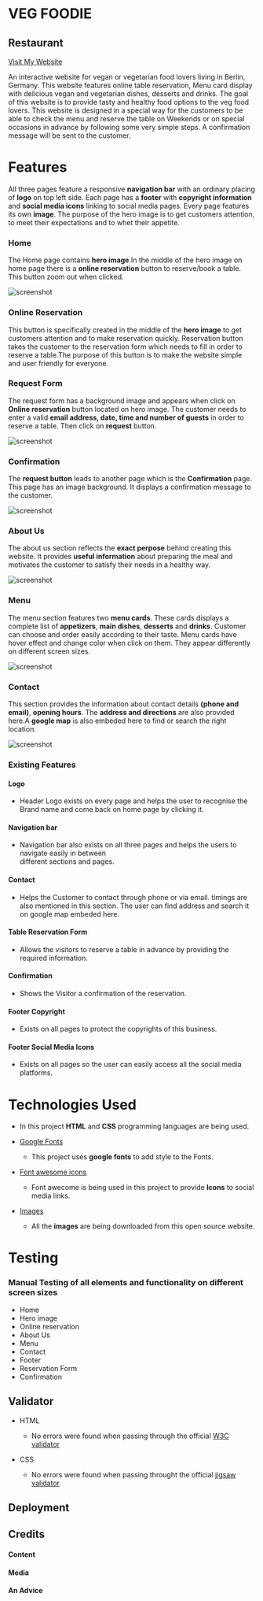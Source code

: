 # VEG FOODIE

## Restaurant

[Visit My Website](https://ru22-14.github.io/veg-foodie/)

An interactive website for vegan or vegetarian food lovers living in Berlin, Germany. This website features online table reservation, Menu card display with delicious vegan and vegetarian dishes, desserts and drinks. The goal of this website is to provide tasty and healthy food options to the veg food lovers. This website is designed in a special way for the customers to be able to check the menu and reserve the table on Weekends or on special occasions in advance by following some very simple steps. A confirmation message will be sent to the customer.


# Features

All three pages feature a responsive **navigation bar** with an ordinary placing of **logo** on top left side.
Each page has a **footer** with **copyright information** and **social media icons** linking to social media pages. 
Every page features its own **image**.
The purpose of the hero image is to get customers attention, to meet their expectations and to whet their appetite. 

### Home 

The Home page contains  **hero image**.In the middle of the hero image on home page there is a **online reservation** button to reserve/book a table. This button zoom out when clicked. 

![screenshot](/assets/screenshots/veg-foodie.png)

### Online Reservation

This button is specifically created in the middle of the **hero image** to get customers attention and to make reservation quickly. Reservation button takes the customer to the reservation form which needs to fill in order to reserve a table.The purpose of this button is to make the website simple and user friendly for everyone.

### Request Form

The request form has a background image and appears when click on **Online reservation** button located on hero image.
The customer needs to enter a valid **email address, date, time and number of guests** in order to reserve a table. Then click on **request** button. 

![screenshot](/assets/screenshots/request.png)

### Confirmation

The **request button** leads to another page which is the **Confirmation** page. This page has an image background. It displays a confirmation message to the customer. 

![screenshot](/assets/screenshots/confirmation.png)


### About Us

The about us section reflects the **exact perpose** behind creating this website. It provides 
**useful information** about preparing the meal and motivates the customer to satisfy their needs in a healthy way.

![screenshot](/assets/screenshots/about.png)

### Menu

The menu section features two **menu cards**. These cards displays a complete list of   **appetizers**, **main dishes**, **desserts** and **drinks**. Customer can choose and order easily according to their taste. Menu cards have hover effect and change color when click on them. They appear differently on different screen sizes.  

![screenshot](/assets/screenshots/menu-cards.png)

### Contact

This section provides the information about contact details **(phone and email)**, **opening hours**. The **address and directions** are also provided here.A **google map** is also embeded here to find or search the right location.  

![screenshot](/assets/screenshots/contact.png)


### Existing Features

#### Logo

- Header Logo exists on every page and helps the user to recognise the Brand name and come back on home page by clicking it.

#### Navigation bar

- Navigation bar also exists on all three pages and helps the users to navigate easily in between  
  different sections and pages.

#### Contact

- Helps the Customer to contact through phone or via email. timings are also mentioned in this section. The user can find address and search it on google map embeded here.

#### Table Reservation Form

- Allows the visitors to reserve a table in advance by providing the required information. 

#### Confirmation

- Shows the Visitor a confirmation of the reservation.

#### Footer Copyright 

- Exists on all pages to protect the copyrights of this business.

#### Footer Social Media Icons

- Exists on all pages so the user can easily access all the social media platforms.


# Technologies Used

-  In this project **HTML** and **CSS** programming languages are being used.

- [Google Fonts](https://fonts.google.com/)

   - This project uses **google fonts** to add style to the Fonts.

- [Font awesome icons](https://fontawesome.com/)

   - Font awecome is being used in this project to provide **Icons** to social media links.

- [Images](https://www.pexels.com/)

   - All the **images** are being downloaded from this open source website.

# Testing

### Manual Testing of all elements and functionality on different screen sizes

- Home
- Hero image
- Online reservation
- About Us
- Menu
- Contact
- Footer
- Reservation Form
- Confirmation



## Validator 

- HTML 
   - No errors were found when passing through the official  [W3C validator](https://validator.w3.org/nu/?showsource=yes&doc=https%3A%2F%2Fru22-14.github.io%2Fveg-foodie%2F)

- CSS
   - No errors were found when passing throught the official  [jigsaw validator](https://jigsaw.w3.org/css-validator/validator?uri=https%3A%2F%2Fru22-14.github.io%2Fveg-foodie%2F&profile=css3svg&usermedium=all&warning=1&vextwarning=&lang=en) 

## Deployment


## Credits

#### Content
#### Media
#### An Advice







[def]: /assets/veg-foodie.png